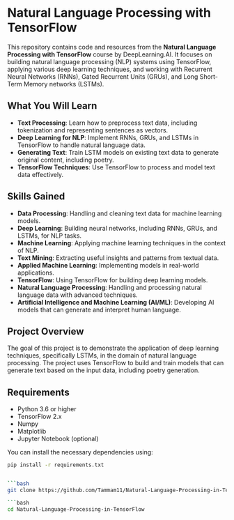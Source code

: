 # Natural Language Processing with TensorFlow

This repository contains code and resources from the **Natural Language Processing with TensorFlow** course by DeepLearning.AI. It focuses on building natural language processing (NLP) systems using TensorFlow, applying various deep learning techniques, and working with Recurrent Neural Networks (RNNs), Gated Recurrent Units (GRUs), and Long Short-Term Memory networks (LSTMs).

## What You Will Learn

- **Text Processing**: Learn how to preprocess text data, including tokenization and representing sentences as vectors.
- **Deep Learning for NLP**: Implement RNNs, GRUs, and LSTMs in TensorFlow to handle natural language data.
- **Generating Text**: Train LSTM models on existing text data to generate original content, including poetry.
- **TensorFlow Techniques**: Use TensorFlow to process and model text data effectively.

## Skills Gained

- **Data Processing**: Handling and cleaning text data for machine learning models.
- **Deep Learning**: Building neural networks, including RNNs, GRUs, and LSTMs, for NLP tasks.
- **Machine Learning**: Applying machine learning techniques in the context of NLP.
- **Text Mining**: Extracting useful insights and patterns from textual data.
- **Applied Machine Learning**: Implementing models in real-world applications.
- **TensorFlow**: Using TensorFlow for building deep learning models.
- **Natural Language Processing**: Handling and processing natural language data with advanced techniques.
- **Artificial Intelligence and Machine Learning (AI/ML)**: Developing AI models that can generate and interpret human language.

## Project Overview

The goal of this project is to demonstrate the application of deep learning techniques, specifically LSTMs, in the domain of natural language processing. The project uses TensorFlow to build and train models that can generate text based on the input data, including poetry generation.

## Requirements

- Python 3.6 or higher
- TensorFlow 2.x
- Numpy
- Matplotlib
- Jupyter Notebook (optional)

You can install the necessary dependencies using:

```bash
pip install -r requirements.txt


```bash
git clone https://github.com/Tammam11/Natural-Language-Processing-in-TensorFlow.git

```bash
cd Natural-Language-Processing-in-TensorFlow



